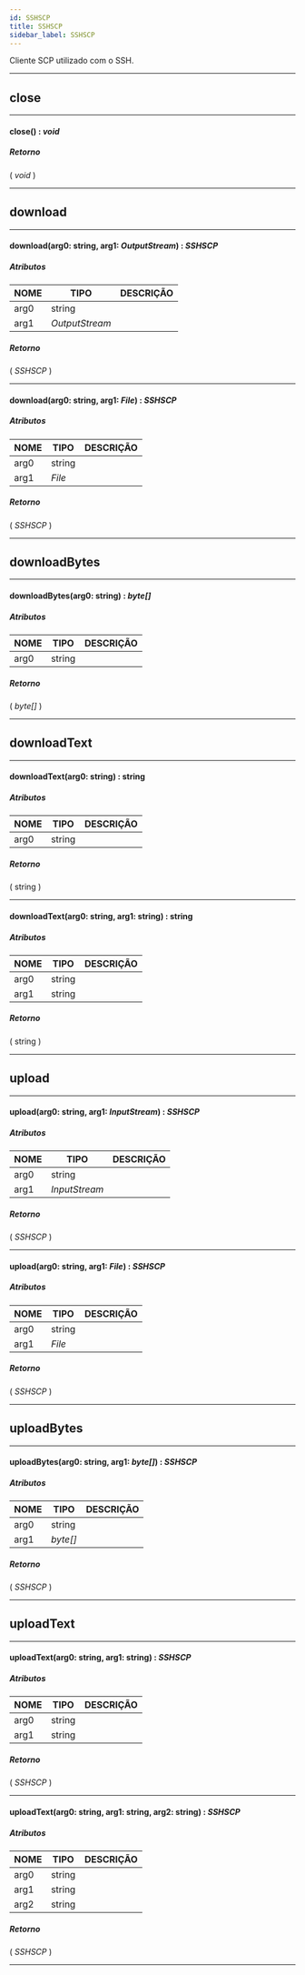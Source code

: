 ```yaml
---
id: SSHSCP
title: SSHSCP
sidebar_label: SSHSCP
---
```


Cliente SCP utilizado com o SSH.

---

## close

---

#### close() : _void_
##### Retorno

( _void_ )


---

## download

---

#### download(arg0: string, arg1: _OutputStream_) : _SSHSCP_
##### Atributos

| NOME | TIPO | DESCRIÇÃO |
|---|---|---|
| arg0 | string |   |
| arg1 | _OutputStream_ |   |

##### Retorno

( _SSHSCP_ )


---

#### download(arg0: string, arg1: _File_) : _SSHSCP_
##### Atributos

| NOME | TIPO | DESCRIÇÃO |
|---|---|---|
| arg0 | string |   |
| arg1 | _File_ |   |

##### Retorno

( _SSHSCP_ )


---

## downloadBytes

---

#### downloadBytes(arg0: string) : _byte[]_
##### Atributos

| NOME | TIPO | DESCRIÇÃO |
|---|---|---|
| arg0 | string |   |

##### Retorno

( _byte[]_ )


---

## downloadText

---

#### downloadText(arg0: string) : string
##### Atributos

| NOME | TIPO | DESCRIÇÃO |
|---|---|---|
| arg0 | string |   |

##### Retorno

( string )


---

#### downloadText(arg0: string, arg1: string) : string
##### Atributos

| NOME | TIPO | DESCRIÇÃO |
|---|---|---|
| arg0 | string |   |
| arg1 | string |   |

##### Retorno

( string )


---

## upload

---

#### upload(arg0: string, arg1: _InputStream_) : _SSHSCP_
##### Atributos

| NOME | TIPO | DESCRIÇÃO |
|---|---|---|
| arg0 | string |   |
| arg1 | _InputStream_ |   |

##### Retorno

( _SSHSCP_ )


---

#### upload(arg0: string, arg1: _File_) : _SSHSCP_
##### Atributos

| NOME | TIPO | DESCRIÇÃO |
|---|---|---|
| arg0 | string |   |
| arg1 | _File_ |   |

##### Retorno

( _SSHSCP_ )


---

## uploadBytes

---

#### uploadBytes(arg0: string, arg1: _byte[]_) : _SSHSCP_
##### Atributos

| NOME | TIPO | DESCRIÇÃO |
|---|---|---|
| arg0 | string |   |
| arg1 | _byte[]_ |   |

##### Retorno

( _SSHSCP_ )


---

## uploadText

---

#### uploadText(arg0: string, arg1: string) : _SSHSCP_
##### Atributos

| NOME | TIPO | DESCRIÇÃO |
|---|---|---|
| arg0 | string |   |
| arg1 | string |   |

##### Retorno

( _SSHSCP_ )


---

#### uploadText(arg0: string, arg1: string, arg2: string) : _SSHSCP_
##### Atributos

| NOME | TIPO | DESCRIÇÃO |
|---|---|---|
| arg0 | string |   |
| arg1 | string |   |
| arg2 | string |   |

##### Retorno

( _SSHSCP_ )


---

